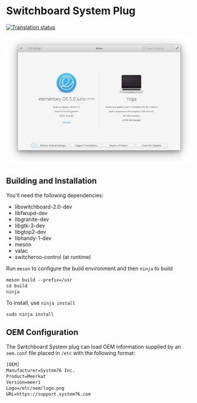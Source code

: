 # Switchboard System Plug
[![Translation status](https://l10n.elementary.io/widgets/switchboard/-/switchboard-plug-about/svg-badge.svg)](https://l10n.elementary.io/engage/switchboard/?utm_source=widget)

![screenshot](data/screenshot.png?raw=true)

## Building and Installation

You'll need the following dependencies:

* libswitchboard-2.0-dev
* libfwupd-dev
* libgranite-dev
* libgtk-3-dev
* libgtop2-dev
* libhandy-1-dev
* meson
* valac
* switcheroo-control (at runtime)

Run `meson` to configure the build environment and then `ninja` to build

    meson build --prefix=/usr
    cd build
    ninja

To install, use `ninja install`

    sudo ninja install

## OEM Configuration

The Switchboard System plug can load OEM information supplied by an `oem.conf` file placed in `/etc` with the following format:

    [OEM]
    Manufacturer=System76 Inc.
    Product=Meerkat
    Version=meer1
    Logo=/etc/oem/logo.png
    URL=https://support.system76.com

